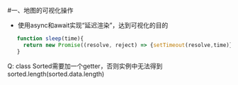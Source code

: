 #一、地图的可视化操作
 + 使用async和await实现“延迟渲染”，达到可视化的目的
 ```javaScript
    function sleep(time){
      return new Promise((resolve, reject) => {setTimeout(resolve,time)})
    }
 ```


Q:
class Sorted需要加一个getter，否则实例中无法得到sorted.length(sorted.data.length)